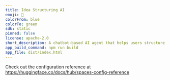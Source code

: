 ```yaml
---
title: Idea Structuring AI
emoji: 🧠
colorFrom: blue
colorTo: green
sdk: static
pinned: false
license: apache-2.0
short_description: A chatbot-based AI agent that helps users structure any idea by asking follow-up questions and iterating
app_build_command: npm run build
app_file: dist/index.html
---
```


Check out the configuration reference at https://huggingface.co/docs/hub/spaces-config-reference
